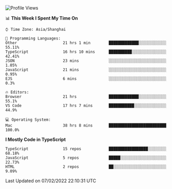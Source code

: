 <!--START_SECTION:waka-->
![Profile Views](http://img.shields.io/badge/Profile%20Views-3-blue)

📊 **This Week I Spent My Time On** 

```text
⌚︎ Time Zone: Asia/Shanghai

💬 Programming Languages: 
Other                    21 hrs 1 min        █████████████░░░░░░░░░░░░   55.11% 
TypeScript               16 hrs 10 mins      ██████████░░░░░░░░░░░░░░░   42.41% 
JSON                     23 mins             ░░░░░░░░░░░░░░░░░░░░░░░░░   1.05% 
JavaScript               21 mins             ░░░░░░░░░░░░░░░░░░░░░░░░░   0.95% 
EJS                      6 mins              ░░░░░░░░░░░░░░░░░░░░░░░░░   0.3%

🔥 Editors: 
Browser                  21 hrs              █████████████░░░░░░░░░░░░   55.1% 
VS Code                  17 hrs 7 mins       ███████████░░░░░░░░░░░░░░   44.9%

💻 Operating System: 
Mac                      38 hrs 8 mins       █████████████████████████   100.0%

```

**I Mostly Code in TypeScript** 

```text
TypeScript               15 repos            █████████████████░░░░░░░░   68.18% 
JavaScript               5 repos             █████░░░░░░░░░░░░░░░░░░░░   22.73% 
HTML                     2 repos             ██░░░░░░░░░░░░░░░░░░░░░░░   9.09%

```



 Last Updated on 07/02/2022 22:10:31 UTC
<!--END_SECTION:waka-->
